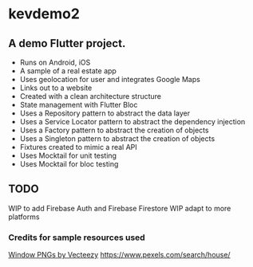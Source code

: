 # kevdemo2

## A demo Flutter project.
- Runs on Android, iOS  
- A sample of a real estate app
- Uses geolocation for user and integrates Google Maps
- Links out to a website  
- Created with a clean architecture structure
- State management with Flutter Bloc
- Uses a Repository pattern to abstract the data layer
- Uses a Service Locator pattern to abstract the dependency injection
- Uses a Factory pattern to abstract the creation of objects
- Uses a Singleton pattern to abstract the creation of objects
- Fixtures created to mimic a real API
- Uses Mocktail for unit testing
- Uses Mocktail for bloc testing


## TODO    
WIP to add Firebase Auth and Firebase Firestore
WIP adapt to more platforms




### Credits for sample resources used
<a href="https://www.vecteezy.com/free-png/window">Window PNGs by Vecteezy</a>
https://www.pexels.com/search/house/


